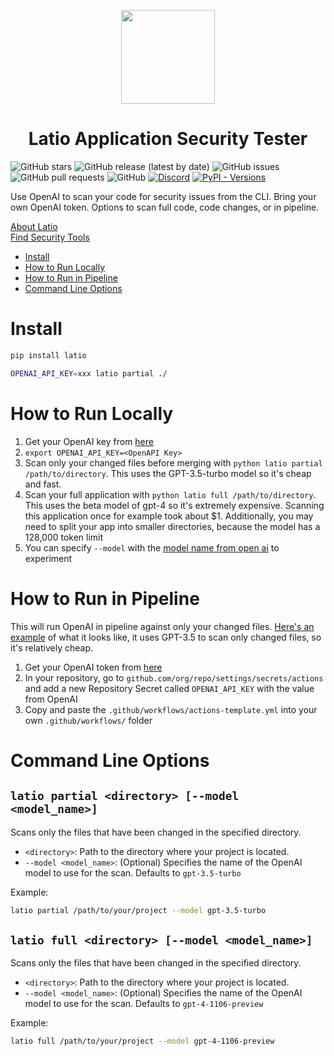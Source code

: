 <p align="center"><img src="https://raw.githubusercontent.com/latiotech/LAST/main/logo.png" width="150" ><br><h1 align="center">Latio Application Security Tester</h1>
</p>

![GitHub stars](https://img.shields.io/github/stars/latiotech/LAST?style=social)
![GitHub release (latest by date)](https://img.shields.io/github/v/release/latiotech/LAST)
![GitHub issues](https://img.shields.io/github/issues/latiotech/LAST)
![GitHub pull requests](https://img.shields.io/github/issues-pr/latiotech/LAST)
![GitHub](https://img.shields.io/github/license/latiotech/LAST)
[![Discord](https://img.shields.io/discord/1119809850239614978)](https://discord.gg/k5aBQ55j5M)
[![PyPI - Versions](https://img.shields.io/pypi/v/latio)](https://pypi.org/project/latio/)

Use OpenAI to scan your code for security issues from the CLI. Bring your own OpenAI token. Options to scan full code, code changes, or in pipeline.

[About Latio](https://latio.tech)  
[Find Security Tools](https://latio.tech)  

- [Install](#Install)
- [How to Run Locally](#how-to-run-locally)
- [How to Run in Pipeline](#how-to-run-in-pipeline)
- [Command Line Options](#command-line-options)

# Install

```bash
pip install latio

OPENAI_API_KEY=xxx latio partial ./ 
```

# How to Run Locally

1. Get your OpenAI key from [here](https://platform.openai.com/api-keys)
2. `export OPENAI_API_KEY=<OpenAPI Key>`
3. Scan only your changed files before merging with `python latio partial /path/to/directory`. This uses the GPT-3.5-turbo model so it's cheap and fast.
4. Scan your full application with `python latio full /path/to/directory`. This uses the beta model of gpt-4 so it's extremely expensive. Scanning this application once for example took about $1. Additionally, you may need to split your app into smaller directories, because the model has a 128,000 token limit 
5. You can specify `--model` with the [model name from open ai](https://platform.openai.com/docs/models) to experiment

# How to Run in Pipeline

This will run OpenAI in pipeline against only your changed files. [Here's an example](https://github.com/latiotech/insecure-kubernetes-deployments/actions/runs/7081197080/job/19270126283?pr=6) of what it looks like, it uses GPT-3.5 to scan only changed files, so it's relatively cheap.

1. Get your OpenAI token from [here](https://platform.openai.com/api-keys)
2. In your repository, go to `github.com/org/repo/settings/secrets/actions` and add a new Repository Secret called `OPENAI_API_KEY` with the value from OpenAI
3. Copy and paste the `.github/workflows/actions-template.yml` into your own `.github/workflows/` folder

# Command Line Options

## `latio partial <directory> [--model <model_name>]`

Scans only the files that have been changed in the specified directory.

- `<directory>`: Path to the directory where your project is located.
- `--model <model_name>`: (Optional) Specifies the name of the OpenAI model to use for the scan. Defaults to `gpt-3.5-turbo`

Example:
```bash
latio partial /path/to/your/project --model gpt-3.5-turbo
```

## `latio full <directory> [--model <model_name>]`

Scans only the files that have been changed in the specified directory.

- `<directory>`: Path to the directory where your project is located.
- `--model <model_name>`: (Optional) Specifies the name of the OpenAI model to use for the scan. Defaults to `gpt-4-1106-preview`

Example:
```bash
latio full /path/to/your/project --model gpt-4-1106-preview
```


